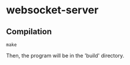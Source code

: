 
# websocket-server

## Compilation

```
make
```

Then, the program will be in the 'build' directory.